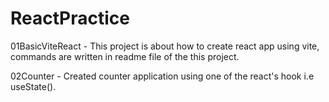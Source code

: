 # ReactPractice

01BasicViteReact - This project is about  how to create react app using vite, commands are written in readme file of the this project.

02Counter - Created counter application using one of the  react's hook i.e useState().   